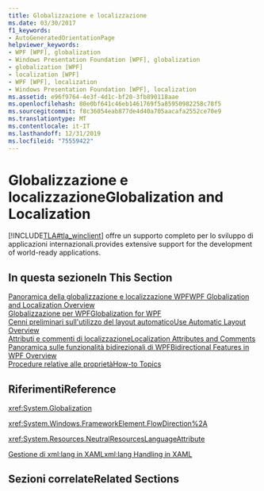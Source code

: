 ```yaml
---
title: Globalizzazione e localizzazione
ms.date: 03/30/2017
f1_keywords:
- AutoGeneratedOrientationPage
helpviewer_keywords:
- WPF [WPF], globalization
- Windows Presentation Foundation [WPF], globalization
- globalization [WPF]
- localization [WPF]
- WPF [WPF], localization
- Windows Presentation Foundation [WPF], localization
ms.assetid: e96f9764-4e3f-4d1c-bf20-3fb890118aae
ms.openlocfilehash: 80e0bf641c46eb1461769f5a85950982258c78f5
ms.sourcegitcommit: f8c36054eab877de4d40a705aacafa2552ce70e9
ms.translationtype: MT
ms.contentlocale: it-IT
ms.lasthandoff: 12/31/2019
ms.locfileid: "75559422"
---
```

# <a name="globalization-and-localization"></a><span data-ttu-id="1568b-102">Globalizzazione e localizzazione</span><span class="sxs-lookup"><span data-stu-id="1568b-102">Globalization and Localization</span></span>
[!INCLUDE[TLA#tla_winclient](../../../../includes/tlasharptla-winclient-md.md)] <span data-ttu-id="1568b-103">offre un supporto completo per lo sviluppo di applicazioni internazionali.</span><span class="sxs-lookup"><span data-stu-id="1568b-103">provides extensive support for the development of world-ready applications.</span></span>  
  
## <a name="in-this-section"></a><span data-ttu-id="1568b-104">In questa sezione</span><span class="sxs-lookup"><span data-stu-id="1568b-104">In This Section</span></span>  
 [<span data-ttu-id="1568b-105">Panoramica della globalizzazione e localizzazione WPF</span><span class="sxs-lookup"><span data-stu-id="1568b-105">WPF Globalization and Localization Overview</span></span>](wpf-globalization-and-localization-overview.md)  
 [<span data-ttu-id="1568b-106">Globalizzazione per WPF</span><span class="sxs-lookup"><span data-stu-id="1568b-106">Globalization for WPF</span></span>](globalization-for-wpf.md)  
 [<span data-ttu-id="1568b-107">Cenni preliminari sull'utilizzo del layout automatico</span><span class="sxs-lookup"><span data-stu-id="1568b-107">Use Automatic Layout Overview</span></span>](use-automatic-layout-overview.md)  
 [<span data-ttu-id="1568b-108">Attributi e commenti di localizzazione</span><span class="sxs-lookup"><span data-stu-id="1568b-108">Localization Attributes and Comments</span></span>](localization-attributes-and-comments.md)  
 [<span data-ttu-id="1568b-109">Panoramica sulle funzionalità bidirezionali di WPF</span><span class="sxs-lookup"><span data-stu-id="1568b-109">Bidirectional Features in WPF Overview</span></span>](bidirectional-features-in-wpf-overview.md)  
 [<span data-ttu-id="1568b-110">Procedure relative alle proprietà</span><span class="sxs-lookup"><span data-stu-id="1568b-110">How-to Topics</span></span>](globalization-and-localization-how-to-topics.md)  
  
## <a name="reference"></a><span data-ttu-id="1568b-111">Riferimenti</span><span class="sxs-lookup"><span data-stu-id="1568b-111">Reference</span></span>  
 <xref:System.Globalization>  
  
 <xref:System.Windows.FrameworkElement.FlowDirection%2A>  
  
 <xref:System.Resources.NeutralResourcesLanguageAttribute>  
  
 [<span data-ttu-id="1568b-112">Gestione di xml:lang in XAML</span><span class="sxs-lookup"><span data-stu-id="1568b-112">xml:lang Handling in XAML</span></span>](../../../desktop-wpf/xaml-services/xml-language-handling.md)  
  
## <a name="related-sections"></a><span data-ttu-id="1568b-113">Sezioni correlate</span><span class="sxs-lookup"><span data-stu-id="1568b-113">Related Sections</span></span>
